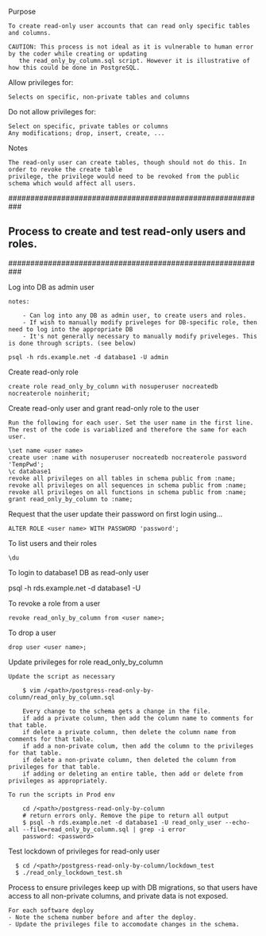 Purpose

    To create read-only user accounts that can read only specific tables and columns.

    CAUTION: This process is not ideal as it is vulnerable to human error by the coder while creating or updating
       the read_only_by_column.sql script. However it is illustrative of how this could be done in PostgreSQL.

Allow privileges for:

    Selects on specific, non-private tables and columns

Do not allow privileges for:

    Select on specific, private tables or columns 
    Any modifications; drop, insert, create, ...

Notes

    The read-only user can create tables, though should not do this. In order to revoke the create table
    privilege, the privilege would need to be revoked from the public schema which would affect all users.

###########################################################
## Process to create and test read-only users and roles. ##
###########################################################

Log into DB as admin user

    notes:

        - Can log into any DB as admin user, to create users and roles.
        - If wish to manually modify priveleges for DB-specific role, then need to log into the appropriate DB
        - It's not generally necessary to manually modify priveleges. This is done through scripts. (see below)

    psql -h rds.example.net -d database1 -U admin

Create read-only role

    create role read_only_by_column with nosuperuser nocreatedb nocreaterole noinherit;

Create read-only user and grant read-only role to the user

    Run the following for each user. Set the user name in the first line.
    The rest of the code is variablized and therefore the same for each user.

    \set name <user name> 
    create user :name with nosuperuser nocreatedb nocreaterole password 'TempPwd';
    \c database1 
    revoke all privileges on all tables in schema public from :name;
    revoke all privileges on all sequences in schema public from :name;
    revoke all privileges on all functions in schema public from :name;
    grant read_only_by_column to :name;

Request that the user update their password on first login using...

    ALTER ROLE <user name> WITH PASSWORD 'password';

To list users and their roles

    \du

To login to database1 DB as read-only user

   psql -h rds.example.net -d database1 -U <username>

To revoke a role from a user 

    revoke read_only_by_column from <user name>;

To drop a user

    drop user <user name>;

Update privileges for role read_only_by_column

    Update the script as necessary

        $ vim /<path>/postgress-read-only-by-column/read_only_by_column.sql

        Every change to the schema gets a change in the file.
        if add a private column, then add the column name to comments for that table.
        if delete a private column, then delete the column name from comments for that table.
        if add a non-private colum, then add the column to the privileges for that table.
        if delete a non-private column, then deleted the column from privileges for that table.
        if adding or deleting an entire table, then add or delete from privileges as appropriately.

    To run the scripts in Prod env

        cd /<path>/postgress-read-only-by-column
        # return errors only. Remove the pipe to return all output
        $ psql -h rds.example.net -d database1 -U read_only_user --echo-all --file=read_only_by_column.sql | grep -i error
        password: <password> 

Test lockdown of privileges for read-only user

      $ cd /<path>/postgress-read-only-by-column/lockdown_test
      $ ./read_only_lockdown_test.sh 

Process to ensure privileges keep up with DB migrations,
so that users have access to all non-private columns, and private data is not exposed.

    For each software deploy
    - Note the schema number before and after the deploy.
    - Update the privileges file to accomodate changes in the schema.

